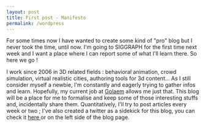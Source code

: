 ```yaml
---
layout: post
title: First post - Manifesto
permalink: /wordpress
---
```


For some times now I have wanted to create some kind of "pro" blog but I never took the time, until now. I'm going to SIGGRAPH for the first time next week and I want a place where I can report some of what I'll learn there. So here we go !

I work since 2006 in 3D related fields : behavioral animation, crowd simulation, virtual realistic cities, authoring tools for 3d content... As I still consider myself a newbie, I'm constantly and eagerly trying to gather infos and learn. Hopefully, my current job at [Golaem](http://www.golaem.com) allows me just that. This blog will be a place for me to formalise and keep some of those interesting stuffs and, incidentally share them. Quantitatively, I'll try to post articles every week or two ; I've also created a twitter as a sidekick for this blog, you can check it [here ](http://www.twitter.com/clodericmars) or on the left side of the blog page.